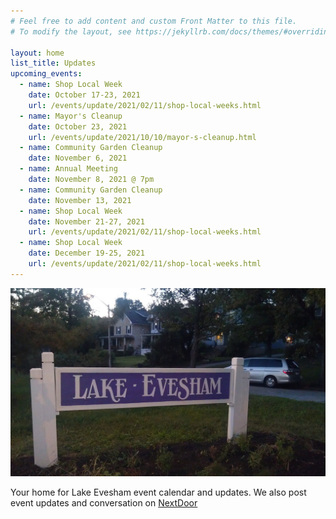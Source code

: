 ```yaml
---
# Feel free to add content and custom Front Matter to this file.
# To modify the layout, see https://jekyllrb.com/docs/themes/#overriding-theme-defaults

layout: home
list_title: Updates
upcoming_events:
  - name: Shop Local Week
    date: October 17-23, 2021
    url: /events/update/2021/02/11/shop-local-weeks.html
  - name: Mayor's Cleanup
    date: October 23, 2021
    url: /events/update/2021/10/10/mayor-s-cleanup.html
  - name: Community Garden Cleanup
    date: November 6, 2021
  - name: Annual Meeting
    date: November 8, 2021 @ 7pm
  - name: Community Garden Cleanup
    date: November 13, 2021
  - name: Shop Local Week
    date: November 21-27, 2021
    url: /events/update/2021/02/11/shop-local-weeks.html
  - name: Shop Local Week
    date: December 19-25, 2021
    url: /events/update/2021/02/11/shop-local-weeks.html
---
```


![Lake Evesham Neighborhood Sign](/img/sign.jpg)

Your home for Lake Evesham event calendar and updates. We also post event updates and conversation on [NextDoor](https://nextdoor.com)
